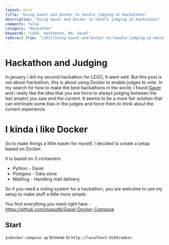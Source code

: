 ```yaml
---
layout: post
title: "Using Gavel and Docker to handle judging at Hackathons"
description: "Using Gavel and Docker to handle judging at Hackathons"
comments: false
category: "Hackathon"
keywords: "LEGO, Hackathon, Me, Gavel"
redirect_from: "/2017/Using-Gavel-and-Docker-to-handle-judging-at-Hackathons/"
---
```


# Hackathon and Judging #
In january i did my second hackathon for LEGO, It went well. But this post is not about Hackathon, this is about using Docker to enable judges to vote.
In my search for how to make the best hackathons in the world, I found [Gavel](http://www.anishathalye.com/2016/09/19/gavel-an-expo-judging-system/) and i really like the idea that you are force to always judging between the last project you saw and the current. 
It seems to be a more fair solution that can eliminate some bias in the judges and force them to think about the current experience.

# I kinda i like Docker #
So to make things a little easier for myself, I decided to create a setup based on Docker.

It is based on 3 containers:
* Python - Gavel 
* Postgres - Data store
* Mailhog - Handling mail delivery

So if you need a voting system for a hackathon, you are welcome to use my setup to make stuff a little more simple.

You find everything you need right here - https://github.com/magudb/Gavel-Docker-Compose

## Start 
`$>docker-compose up`
browse to `http://localhost:8184/admin` 